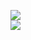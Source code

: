 [![](https://img.shields.io/badge/Made%20With-Github%20Spray-lightgrey.svg?style=for-the-badge&logo=github)](https://github.com/Annihil/github-spray#12234)  
[![](https://i.imgur.com/2DrTn0Z.gif)](https://github.com/Annihil/github-spray)